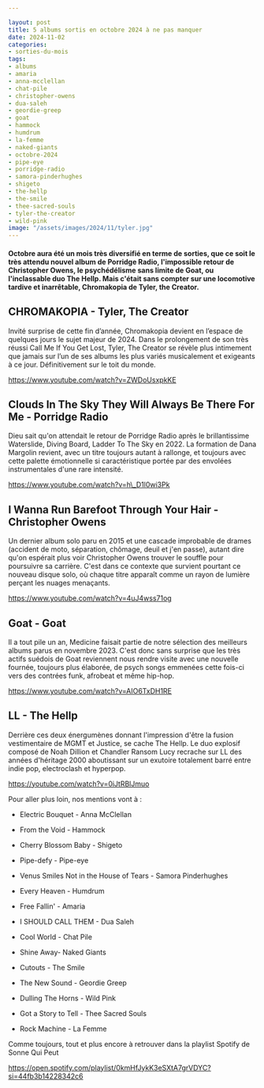 ```yaml
---

layout: post
title: 5 albums sortis en octobre 2024 à ne pas manquer
date: 2024-11-02
categories:
- sorties-du-mois
tags:
- albums
- amaria
- anna-mcclellan
- chat-pile
- christopher-owens
- dua-saleh
- geordie-greep
- goat
- hammock
- humdrum
- la-femme
- naked-giants
- octobre-2024
- pipe-eye
- porridge-radio
- samora-pinderhughes
- shigeto
- the-hellp
- the-smile
- thee-sacred-souls
- tyler-the-creator
- wild-pink
image: "/assets/images/2024/11/tyler.jpg"
---
```


#### Octobre aura été un mois très diversifié en terme de sorties, que ce soit le très attendu nouvel album de Porridge Radio, l'impossible retour de Christopher Owens, le psychédélisme sans limite de Goat, ou l'inclassable duo The Hellp. Mais c'était sans compter sur une locomotive tardive et inarrêtable, Chromakopia de Tyler, the Creator.

<!--more-->

## CHROMAKOPIA - Tyler, The Creator

Invité surprise de cette fin d’année, Chromakopia devient en l’espace de quelques jours le sujet majeur de 2024. Dans le prolongement de son très réussi Call Me If You Get Lost, Tyler, The Creator se révèle plus intimement que jamais sur l’un de ses albums les plus variés musicalement et exigeants à ce jour. Définitivement sur le toit du monde.

https://www.youtube.com/watch?v=ZWDoUsxpkKE

## Clouds In The Sky They Will Always Be There For Me - Porridge Radio

Dieu sait qu'on attendait le retour de Porridge Radio après le brillantissime Waterslide, Diving Board, Ladder To The Sky en 2022. La formation de Dana Margolin revient, avec un titre toujours autant à rallonge, et toujours avec cette palette émotionnelle si caractéristique portée par des envolées instrumentales d'une rare intensité.

https://www.youtube.com/watch?v=h\_D1l0wi3Pk

## I Wanna Run Barefoot Through Your Hair - Christopher Owens

Un dernier album solo paru en 2015 et une cascade improbable de drames (accident de moto, séparation, chômage, deuil et j'en passe), autant dire qu'on espérait plus voir Christopher Owens trouver le souffle pour poursuivre sa carrière. C'est dans ce contexte que survient pourtant ce nouveau disque solo, où chaque titre apparaît comme un rayon de lumière perçant les nuages menaçants.

https://www.youtube.com/watch?v=4uJ4wss71og

## Goat - Goat

Il a tout pile un an, Medicine faisait partie de notre sélection des meilleurs albums parus en novembre 2023. C'est donc sans surprise que les très actifs suédois de Goat reviennent nous rendre visite avec une nouvelle fournée, toujours plus élaborée, de psych songs emmenées cette fois-ci vers des contrées funk, afrobeat et même hip-hop.

https://www.youtube.com/watch?v=AIO6TxDH1RE

## LL - The Hellp

Derrière ces deux énergumènes donnant l'impression d'être la fusion vestimentaire de MGMT et Justice, se cache The Hellp. Le duo explosif composé de Noah Dillion et Chandler Ransom Lucy recrache sur LL des années d'héritage 2000 aboutissant sur un exutoire totalement barré entre indie pop, electroclash et hyperpop.

https://youtube.com/watch?v=0iJtRBlJmuo

Pour aller plus loin, nos mentions vont à :

- Electric Bouquet - Anna McClellan

- From the Void - Hammock

- Cherry Blossom Baby - Shigeto

- Pipe-defy - Pipe-eye

- Venus Smiles Not in the House of Tears - Samora Pinderhughes

- Every Heaven - Humdrum

- Free Fallin' - Amaria

- I SHOULD CALL THEM - Dua Saleh

- Cool World - Chat Pile

- Shine Away- Naked Giants

- Cutouts - The Smile

- The New Sound - Geordie Greep

- Dulling The Horns - Wild Pink

- Got a Story to Tell - Thee Sacred Souls

- Rock Machine - La Femme

Comme toujours, tout et plus encore à retrouver dans la playlist Spotify de Sonne Qui Peut

https://open.spotify.com/playlist/0kmHfJykK3eSXtA7grVDYC?si=44fb3b14228342c6
